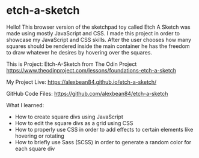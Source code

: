 # etch-a-sketch
Hello! This browser version of the sketchpad toy called Etch A Sketch 
was made using mostly JavaScript and CSS. I made this project in order
to showcase my JavaScript and CSS skills. After the user chooses how 
many squares should be rendered inside the main container he has the 
freedom to draw whatever he desires by hovering over the squares.

This is Project: Etch-A-Sketch from The Odin Project https://www.theodinproject.com/lessons/foundations-etch-a-sketch

My Project Live: https://alexbean84.github.io/etch-a-sketch/

GitHub Code Files: https://github.com/alexbean84/etch-a-sketch

What I learned:
- How to create square divs using JavaScript
- How to edit the square divs as a grid using CSS
- How to properly use CSS in order to add effects
to certain elements like hovering or rotating
- How to briefly use Sass (SCSS) in order to generate
a random color for each square div
